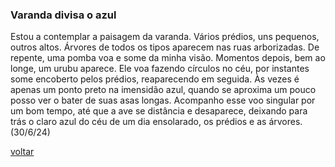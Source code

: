### Varanda divisa o azul

Estou a contemplar a paisagem da varanda. Vários prédios, uns pequenos, outros altos. Árvores de todos os tipos aparecem nas ruas arborizadas. De repente, uma pomba voa e some da minha visão. Momentos depois, bem ao longe, um urubu aparece. Ele voa fazendo círculos no céu, por instantes some encoberto pelos prédios, reaparecendo em seguida. Às vezes é apenas um ponto preto na imensidão azul, quando se aproxima um pouco posso ver o bater de suas asas longas. Acompanho esse voo singular por um bom tempo, até que a ave se distância e desaparece, deixando para trás o claro azul do céu de um dia ensolarado, os prédios e as árvores. (30/6/24)

[voltar](./)